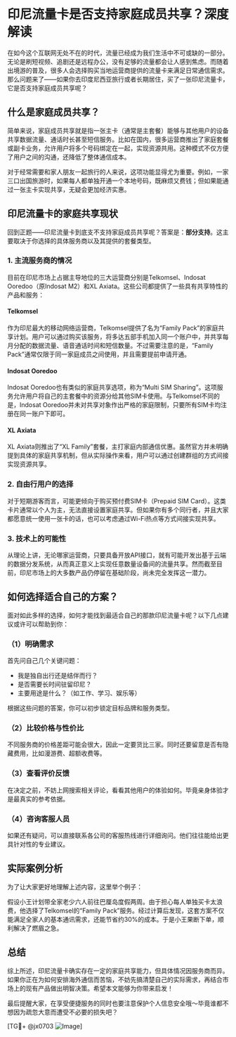 # 印尼流量卡是否支持家庭成员共享？深度解读

在如今这个互联网无处不在的时代，流量已经成为我们生活中不可或缺的一部分。无论是刷短视频、追剧还是远程办公，没有足够的流量都会让人感到焦虑。而随着出境游的普及，很多人会选择购买当地运营商提供的流量卡来满足日常通信需求。那么问题来了——如果你去印度尼西亚旅行或者长期居住，买了一张印尼流量卡，它是否支持家庭成员共享呢？

## 什么是家庭成员共享？

简单来说，家庭成员共享就是指一张主卡（通常是主套餐）能够与其他用户的设备共享数据流量、通话时长甚至短信服务。比如在国内，很多运营商推出了家庭套餐或副卡业务，允许用户将多个号码绑定在一起，实现资源共用。这种模式不仅方便了用户之间的沟通，还降低了整体通信成本。

对于经常需要和家人朋友一起旅行的人来说，这项功能显得尤为重要。例如，一家三口出国旅游时，如果每人都单独开通一个本地号码，既麻烦又费钱；但如果能通过一张主卡实现共享，无疑会更加经济实惠。

## 印尼流量卡的家庭共享现状

回到正题——印尼流量卡到底支不支持家庭成员共享呢？答案是：**部分支持**。这主要取决于你选择的具体服务商以及其提供的套餐类型。

### 1. **主流服务商的情况**
目前在印尼市场上占据主导地位的三大运营商分别是Telkomsel、Indosat Ooredoo（原Indosat M2）和XL Axiata。这些公司都提供了一些具有共享特性的产品和服务：

#### Telkomsel
作为印尼最大的移动网络运营商，Telkomsel提供了名为“Family Pack”的家庭共享计划。用户可以通过购买该服务，将多达五部手机加入同一个账户中，并共享每月分配的数据流量、语音通话时间和短信数量。不过需要注意的是，“Family Pack”通常仅限于同一家庭成员之间使用，并且需要提前申请开通。

#### Indosat Ooredoo
Indosat Ooredoo也有类似的家庭共享选项，称为“Multi SIM Sharing”。这项服务允许用户将自己的主套餐中的资源分给其他SIM卡使用。与Telkomsel不同的是，Indosat Ooredoo并未对共享对象作出严格的家庭限制，只要所有SIM卡均注册在同一账户下即可。

#### XL Axiata
XL Axiata则推出了“XL Family”套餐，主打家庭内部通信优惠。虽然官方并未明确提到具体的家庭共享机制，但从实际操作来看，用户可以通过创建群组的方式间接实现资源共享。

### 2. **自由行用户的选择**
对于短期游客而言，可能更倾向于购买预付费SIM卡（Prepaid SIM Card）。这类卡片通常以个人为主，无法直接设置家庭共享。但如果你有多个同行者，并且大家都愿意统一使用一张卡的话，也可以考虑通过Wi-Fi热点等方式间接实现共享。

### 3. **技术上的可能性**
从理论上讲，无论哪家运营商，只要具备开放API接口，就有可能开发出基于云端的数据分发系统，从而真正意义上实现任意数量设备间的流量共享。然而截至目前，印尼市场上的大多数产品仍停留在基础阶段，尚未完全发挥这一潜力。

## 如何选择适合自己的方案？

面对如此多样的选择，如何才能找到最适合自己的那款印尼流量卡呢？以下几点建议或许可以帮助到你：

### （1）明确需求
首先问自己几个关键问题：
- 我是独自出行还是结伴而行？
- 是否需要长时间驻留印尼？
- 主要用途是什么？（如工作、学习、娱乐等）

根据这些问题的答案，你可以初步锁定目标品牌和服务类型。

### （2）比较价格与性价比
不同服务商的价格差距可能会很大，因此一定要货比三家。同时还要留意是否有隐藏费用，比如漫游费、超额收费等。

### （3）查看评价反馈
在决定之前，不妨上网搜索相关评论，看看其他用户的体验如何。毕竟亲身体验才是最真实的参考依据。

### （4）咨询客服人员
如果还有疑问，可以直接联系各公司的客服热线进行详细询问。他们往往能给出更具针对性的专业建议。

## 实际案例分析

为了让大家更好地理解上述内容，这里举个例子：

假设小王计划带全家老少六人前往巴厘岛度假两周。由于担心每人单独买卡太浪费，他选择了Telkomsel的“Family Pack”服务。经过计算后发现，这套方案不仅能满足全家人的基本通讯需求，还能节省约30%的成本。于是小王果断下单，顺利解决了燃眉之急。

## 总结

综上所述，印尼流量卡确实存在一定的家庭共享能力，但具体情况因服务商而异。如果你正在为如何安排海外通信而苦恼，不妨先搞清楚自己的实际需求，再结合市场上的现有产品做出明智决策。希望本文能够为你带来启发！

最后提醒大家，在享受便捷服务的同时也要注意保护个人信息安全哦～毕竟谁都不想因为疏忽大意而遭受不必要的损失吧？

[TG💪+ @jx0703 ![Image](https://github.com/user-attachments/assets/dbca1d08-cadb-493c-b0ec-ad6f7a83f270)]